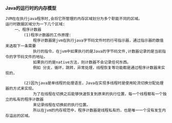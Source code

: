 **Java的运行时的内存模型**
    
    JVM在在执行java程序时,会将它所管理的内存区域划分为多个职能不同的区域。
    运行时数据区域分为一下几个区域:
        一、程序计数器
            (1)程序计数器的工作原理:
                程序计数器是jvm在执行java字节码文件时的行号指示器，通过指示器的数值来选取下一条需要
                执行的指令，在jvm中如果执行的是Java的字节码文件,计数器记录的是当前指令的字节码文件的地址。
                如果执行的是native方法，则计数器不会记录任何东西。
                例如 分支，循环，跳转，异常处理，线程恢复等功能都是通过程序计数器来实现的，
            
            (2)因为java是单线程的处理语言，Java在实现多线程时是使用轮流切换分配处理器的方式来实现。
                为了在线程在切换之后能够快速恢复到原来的执行位置，每一个线程都有一个独立的私有的程序计数器
                来记录线程在切换前的执行位置。
                所以在jvm的内存规范中，程序计数器是线程私有的，也是唯一一个没有发生内存溢出的区域。